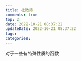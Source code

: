 ```yaml
---
title: 杜教筛
comments: true
top: 2
date: 2022-10-21 08:37:22
updateDate: 2022-10-21 08:37:22
tags:
categories:
---
```


<!--more-->

对于一些有特殊性质的函数
